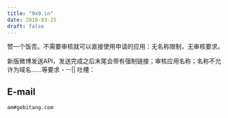 ```yaml
---
title: "9x9.in"
date: 2018-03-25
draft: false
---
```


赞一个饭否。不需要审核就可以直接使用申请的应用：无名称限制，无审核要求。

新版微博发送API，发送完成之后末尾会带有强制链接；审核应用名称；名称不允许为域名……等要求 - --|| 吐槽：

## E-mail
    am#gebitang.com